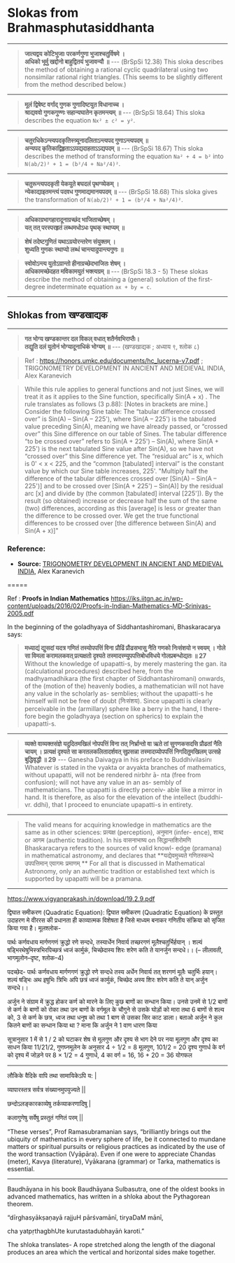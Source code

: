 # Slokas from Brahmasphutasiddhanta

---

> **जात्यद्वय कोटिभुजाः परकर्णगुणा भुजाश्चतुर्विषमे ।**  
> **अधिको भूर्मु खद्दोनो बाहुद्वितयं भुजावन्यौ ॥**  --- (BrSpSi 12.38)
> This sloka describes the method of obtaining a rational cyclic quadrilateral using two nonsimilar rational right triangles. (This seems to be slightly different from the method described below.)

---

> **मूलं द्विषेष्ट वर्गाद् गुणक गुणादिष्टयुत विधानाच्च ।**  
> **श्राद्यववो गुणकगुण्णः सहान्यघातेन कृतमन्त्यम् ॥**  --- (BrSpSi 18.64)
> This sloka describes the equation `Nx² ± c² = y²`.

---

> **चतुरधिकेऽन्स्यपदकृतिस्त्र्यूनादलिताऽन्त्यपद गुणाऽन्त्यपदम् ॥**  
> **अन्यपद कृतिकाद्विहृताऽऽपद्यदाहताऽऽद्यपदम् ॥**  --- (BrSpSi 18.67)
> This sloka describes the method of transforming the equation `Na² + 4 = b²` into `N(ab/2)² + 1 = (b²/4 + Na²/4)²`.

---

> **चतुरून्त्यपदकृती येकयुते बघदलं पृथग्व्येकम् ।**  
> **न्येकाद्याइतमन्त्यं पदवध गुणमाद्यमानयपदम् ॥** --- (BrSpSi 18.68)
> This sloka gives the transformation of `N(ab/2)² + 1 = (b²/4 + Na²/4)²`.

---

> **अधिकाग्रभागहारादूनाग्रच्छंद भाजिताच्छेषम् ।**  
> **यत् तत् परस्परहृतं लब्धमधोऽधः पृथक् स्थाप्यम् ॥**

> **शेषं तदेष्टगुणितं यथाऽग्रयोरन्तरेण संयुक्तम् ।**  
> **शुध्यति गुणकः स्थाप्यो लब्धं चान्त्यादुपान्त्यगुणः ॥**

> **स्वोवोऽन्त्य युतोऽग्रान्तो हीनाग्रच्छेदभाजितः शेषम् ।**  
> **अधिकामच्छेदहत मविकामयुतं भक्त्यग्रम् ॥**  --- (BrSpSi 18.3 - 5)
> These slokas describe the method of obtaining a (general) solution of the first-degree indeterminate equation `ax + by = c`.

---

## Shlokas from खण्डखाद्यक

---

> **गत भोग्य खण्डकान्तर दल विकल् वधात् शतैर्नवभिराप्तैः।**  
> **तद्युति दलं युतोनं भोग्यादूनाधिकं भोग्यम् ॥**  --- (खण्डखाद्यक ; अध्याय ९, श्लोक ८)

>Ref : https://honors.umkc.edu/documents/hc_lucerna-v7.pdf ; TRIGONOMETRY DEVELOPMENT IN ANCIENT AND
MEDIEVAL INDIA, Alex Karanevich

>While this rule applies to general functions and not just Sines, we will
treat it as it applies to the Sine function, specifically Sin(A + x) . The rule
translates as follows (3 p.88): [Notes in brackets are mine.]
Consider the following Sine table:
The “tabular difference crossed over” is Sin(A) – Sin(A – 225'),
where Sin(A – 225') is the tabulated value preceding Sin(A), meaning we
have already passed, or “crossed over” this Sine difference on our table of
Sines. The tabular difference “to be crossed over” refers to Sin(A + 225') –
Sin(A), where Sin(A + 225') is the next tabulated Sine value after Sin(A), so
we have not “crossed over” this Sine difference yet. The “residual arc” is x,
which is 0' < x < 225, and the “common [tabulated] interval” is the constant
value by which our Sine table increases, 225'.
>"Multiply half the difference of the tabular differences crossed
over [Sin(A) – Sin(A – 225')] and to be crossed over [Sin(A + 225') –
Sin(A)] by the residual arc [x] and divide by (the common [tabulated]
interval [225']). By the result (so obtained) increase or decrease half
the sum of the same (two) differences, according as this [average] is
less or greater than the difference to be crossed over. We get the true
functional differences to be crossed over [the difference between
Sin(A) and Sin(A + x)]"

### Reference:
- **Source:** [TRIGONOMETRY DEVELOPMENT IN ANCIENT AND MEDIEVAL INDIA](https://honors.umkc.edu/documents/hc_lucerna-v7.pdf), Alex Karanevich


=====

Ref : **Proofs in Indian Mathematics**
https://iks.iitgn.ac.in/wp-content/uploads/2016/02/Proofs-in-Indian-Mathematics-MD-Srinivas-2005.pdf

In the beginning of the goladhyaya of Siddhantashiromani, Bhaskaracarya says:

> **मध्याद्यं द्युसदां यदत्र गणितं तस्योपपत्तिं विना**
> **प्रौढिं प्रौढसभासु नैति गणको निःसंशयो न स्वयम् ।**
> **गोले सा विमला करामलकवत् प्रत्यक्षतो दृश्यते**
> **तस्मादस्म्युपपत्तिबोधविधये गोलप्रबन्धोद्यतः ॥ 27**
> Without the knowledge of upapatti-s, by merely mastering
the gan. ita (calculational procedures) described here, from
the madhyamadhikara (the first chapter of Siddhantashiromani)
onwards, of the (motion of the) heavenly bodies, a
mathematician will not have any value in the scholarly as-
semblies; without the upapatti-s he himself will not be free
of doubt (निःसंशय). Since upapatti is clearly perceivable
in the (armillary) sphere like a berry in the hand, I there-
fore begin the goladhyaya (section on spherics) to explain the
upapatti-s.

---

> **व्यक्ते वाव्यक्तसंज्ञे यदुदितमखिलं नोपपत्तिं विना तत्**
> **निर्भ्रान्तो वा ऋते तां सुगणकसदसि प्रौढतां नैति चायम् ।**
> **प्रत्यक्षं दृश्यते सा करतलकलितादर्शवत् सुप्रसन्ना**
> **तस्मादग्र्योपपत्तिं निगदितुमखिलम् उत्सहे बुद्धिवृद्धौ ॥ 29** --- Ganesha Daivagya in his preface to Buddhivilasinı
> Whatever is stated in the vyakta or avyakta branches of
mathematics, without upapatti, will not be rendered nirbhr ̄a-
nta (free from confusion); will not have any value in an as-
sembly of mathematicians. The upapatti is directly perceiv-
able like a mirror in hand. It is therefore, as also for the
elevation of the intellect (buddhi-vr. ddhi), that I proceed to
enunciate upapatti-s in entirety.

---

> The valid means for acquiring knowledge in mathematics are
the same as in other sciences: प्रत्यक्ष (perception), अनुमान (infer-
ence), शाब्द or आगम (authentic tradition). In his वासनाभाष्य on
सिद्धान्तशिरोमणि Bhaskaracarya refers to the sources of valid knowl-
edge (pramana) in mathematical astronomy, and declares that
> **यद्येवमुच्यते गणितस्कन्धे उपपत्तिमान् एवागमः प्रमाणम् **
>For all that is discussed in Mathematical Astronomy, only an
authentic tradition or established text which is supported by
upapatti will be a pramana.

---
https://www.vigyanprakash.in/download/19.2.9.pdf

द्विघात समीकरण (Quadratic Equation):
द्विघात समीकरण (Quadratic Equation) के प्रस्तुत उदाहरण मे वीररस की प्रधानता ही काव्यात्मक विशेषता है जिसे माध्यम बनाकर गणितीय संक्रिया को सृजित किया गया है।
मूलश्लोक-

पार्थः कर्णवधाय मार्गणगणं क्रुद्धो रणे सन्दधे, 
तस्यार्धेन निवार्य तच्छरगणं मूलैश्चतुर्भिर्हयान् । 
शल्यं षड्भिरथेषुभिस्त्रभिरपिच्छत्रं ध्वजं कार्मुकं, 
चिच्छेदास्य शिरः शरेण कति ते यानर्जुन सन्दधे।। (– लीलावती, भागमूलोन–दृष्ट, श्लोक–4)

पदच्छेद-
पार्थः कर्णवधाय मार्गणगणं क्रुद्धो रणे सन्दधे तस्य अर्धेन निवार्य तत् शरगणं मूलैः चतुर्भिः हयान्। शल्यं षड्भिः अथ इषुभिः त्रिभिः अपि छत्रं ध्वजं कार्मुकं, चिच्छेद अस्य शिरः शरेण कति ते यान् अर्जुन सन्दधे।।

अर्जुन ने संग्राम में क्रुद्ध होकर कर्ण को मारने के लिए कुछ बाणों का सन्धान किया। उनसे उनमें से 1/2 बाणों से कर्ण के बाणों को रोका तथा उन बाणों के वर्गमूल के चौगुने से उसके घोड़ों को मारा तथा 6 बाणों से शल्य को, 3 से कर्ण के छत्र, ध्वज तथा धनुष को तथा 1 बाण से उसका सिर काट डाला। बताओ अर्जुन ने कुल कितने बाणों का सन्धान किया था ?
माना कि अर्जुन ने 1 वाण धारण किया

सूत्रानुसार 1 में से 1 / 2 को घटाकर शेष से मूलगुण और दृश्य से भाग देने पर नया मूलगुण और दृश्य का साधन किया
11/21/2,
गुणघ्नमूलेन के अनुसार
4 ÷ 1/2 = 8 मूलगुण, 101/2 = 20 दृश्य
गुणार्ध के वर्ग को दृश्य में जोड़ने पर
8 × 1/2 = 4 गुणार्ध, 4 का वर्ग
= 16, 16 + 20 = 36 योगफल

---

लौकिके वैदिके वापि तथा सामायिकेऽपि य: |

व्यापारस्तत्र सर्वत्र संख्यानमुपयुज्यते ||

छन्दोऽलङ्कारकाव्येषु तर्कव्याकरणादिषु |

कलागुणेषु सर्वेषु प्रस्तुतं गणितं परम् ||

“These verses”, Prof Ramasubramanian says, “brilliantly brings out the ubiquity of mathematics in every sphere of life, be it connected to mundane matters or spiritual pursuits or religious practices as indicated by the use of the word transaction (Vyāpāra). Even if one were to appreciate Chandas (meter), Kavya (literature), Vyākarana (grammar) or Tarka, mathematics is essential. 

---

Baudhāyana in his book Baudhāyana Sulbasutra, one of the oldest books in advanced mathematics, has written in a shloka about the Pythagorean theorem.

“dīrghasyākṣaṇayā rajjuH pārśvamānī, tiryaDaM mānī,

cha yatpṛthagbhUte kurutastadubhayāṅ karoti.”

The shloka translates- A rope stretched along the length of the diagonal produces an area which the vertical and horizontal sides make together.
